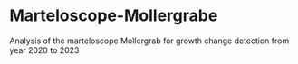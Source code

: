 # Marteloscope-Mollergrabe
Analysis of the marteloscope Mollergrab for growth change detection from year 2020 to 2023
